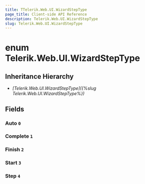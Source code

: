 ```yaml
---
title: TTelerik.Web.UI.WizardStepType
page_title: Client-side API Reference
description: Telerik.Web.UI.WizardStepType
slug: Telerik.Web.UI.WizardStepType
---
```


# enum Telerik.Web.UI.WizardStepType

## Inheritance Hierarchy

* *[Telerik.Web.UI.WizardStepType]({%slug Telerik.Web.UI.WizardStepType%})*

## Fields

### Auto `0`

### Complete `1`

### Finish `2`

### Start `3`

### Step `4`


